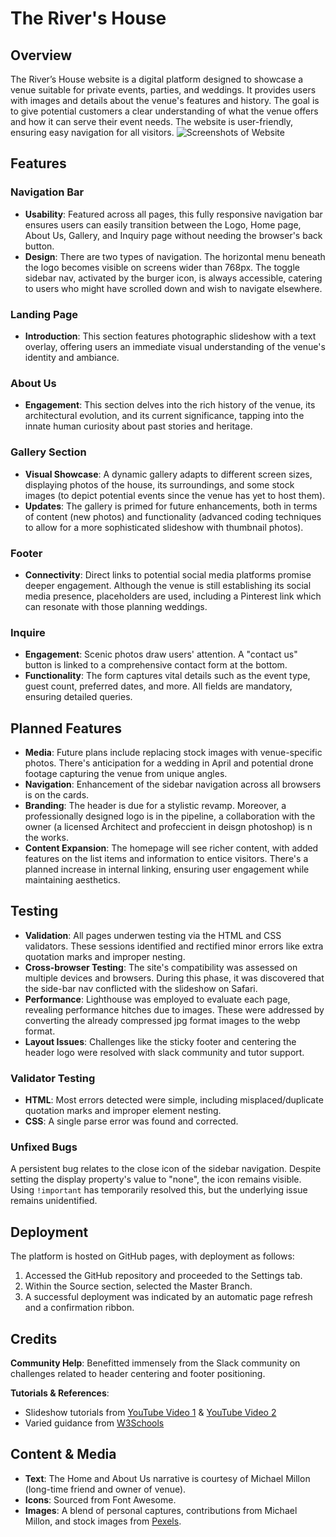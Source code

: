 # The River's House

## Overview
The River’s House website is a digital platform designed to showcase a venue suitable for private events, parties, and weddings. It provides users with images and details about the venue's features and history. The goal is to give potential customers a clear understanding of what the venue offers and how it can serve their event needs. The website is user-friendly, ensuring easy navigation for all visitors.
![Screenshots of Website](path-to-your-screenshots)

## Features

### Navigation Bar
- **Usability**: Featured across all pages, this fully responsive navigation bar ensures users can easily transition between the Logo, Home page, About Us, Gallery, and Inquiry page without needing the browser's back button.
- **Design**: There are two types of navigation. The horizontal menu beneath the logo becomes visible on screens wider than 768px. The toggle sidebar nav, activated by the burger icon, is always accessible, catering to users who might have scrolled down and wish to navigate elsewhere.

### Landing Page
- **Introduction**: This section features  photographic slideshow with a text overlay, offering users an immediate visual understanding of the venue's identity and ambiance.

### About Us
- **Engagement**: This section delves into the rich history of the venue, its architectural evolution, and its current significance, tapping into the innate human curiosity about past stories and heritage.

### Gallery Section
- **Visual Showcase**: A dynamic gallery adapts to different screen sizes, displaying photos of the house, its surroundings, and some stock images (to depict potential events since the venue has yet to host them).
- **Updates**: The gallery is primed for future enhancements, both in terms of content (new photos) and functionality (advanced coding techniques to allow for a more sophisticated slideshow with thumbnail photos).

### Footer
- **Connectivity**: Direct links to potential social media platforms promise deeper engagement. Although the venue is still establishing its social media presence, placeholders are used, including a Pinterest link which can resonate with those planning weddings.

### Inquire
- **Engagement**: Scenic photos draw users' attention. A "contact us" button is linked to a comprehensive contact form at the bottom.
- **Functionality**: The form captures vital details such as the event type, guest count, preferred dates, and more. All fields are mandatory, ensuring detailed queries.

## Planned Features
- **Media**: Future plans include replacing stock images with venue-specific photos. There's anticipation for a wedding in April and potential drone footage capturing the venue from unique angles.
- **Navigation**: Enhancement of the sidebar navigation across all browsers is on the cards.
- **Branding**: The header is due for a stylistic revamp. Moreover, a professionally designed logo is in the pipeline, a collaboration with the owner (a licensed Architect and profeccient in deisgn photoshop) is n the works.
- **Content Expansion**: The homepage will see richer content, with added features on the list items and information to entice visitors. There's a planned increase in internal linking, ensuring user engagement while maintaining aesthetics.

## Testing
- **Validation**: All pages underwen testing via the HTML and CSS validators. These sessions identified and rectified minor errors like extra quotation marks and improper nesting.
- **Cross-browser Testing**: The site's compatibility was assessed on multiple devices and browsers. During this phase, it was discovered that the side-bar nav conflicted with the slideshow on Safari.
- **Performance**: Lighthouse was employed to evaluate each page, revealing performance hitches due to images. These were addressed by converting the already compressed jpg format images to the webp format.
- **Layout Issues**: Challenges like the sticky footer and centering the header logo were resolved with slack community and tutor support.

### Validator Testing
- **HTML**: Most errors detected were simple, including misplaced/duplicate quotation marks and improper element nesting.
- **CSS**: A single parse error was found and corrected.

### Unfixed Bugs
A persistent bug relates to the close icon of the sidebar navigation. Despite setting the display property's value to "none", the icon remains visible. Using `!important` has temporarily resolved this, but the underlying issue remains unidentified.

## Deployment
The platform is hosted on GitHub pages, with deployment as follows:
1. Accessed the GitHub repository and proceeded to the Settings tab.
2. Within the Source section, selected the Master Branch.
3. A successful deployment was indicated by an automatic page refresh and a confirmation ribbon.

## Credits
**Community Help**: Benefitted immensely from the Slack community on challenges related to header centering and footer positioning.

**Tutorials & References**:
- Slideshow tutorials from [YouTube Video 1](https://www.youtube.com/watch?v=j18CH0Grhbw) & [YouTube Video 2](https://www.youtube.com/watch?v=pMltE4J4UQM)
- Varied guidance from [W3Schools](https://www.w3schools.com/)

## Content & Media
- **Text**: The Home and About Us narrative is courtesy of Michael Millon (long-time friend and owner of venue). 
- **Icons**: Sourced from Font Awesome.
- **Images**: A blend of personal captures, contributions from Michael Millon, and stock images from [Pexels](https://www.pexels.com/).

